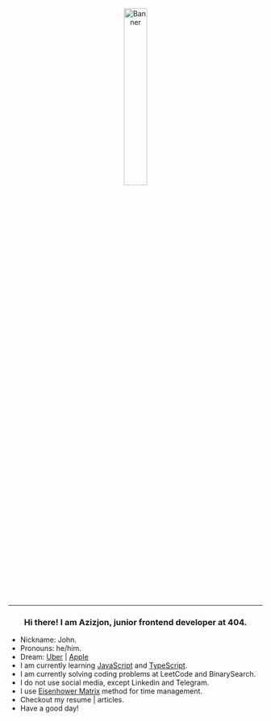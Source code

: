<a href="#">
  <div align="center">
    <img src="https://media.giphy.com/media/VGVE46uZRe7eLvxF93/giphy.gif?cid=ecf05e478rhzpocwrpt6yq0mh14jthzeys3s6z20vm1o8dve&rid=giphy.gif&ct=s" align="middle" alt="Banner"            width="30%" border="0" />
  </div>
</a>
<hr />

<div align="center">
  <h3>Hi there! I am Azizjon, junior frontend developer at 404.</h3>
  <ul align="left">
    <li>Nickname: John.</li>
    <li>Pronouns: he/him.</li>
    <li>Dream: <a href="https://en.wikipedia.org/wiki/Uber" target="_blank">Uber</a> | <a href="https://en.wikipedia.org/wiki/Apple_Inc." target="_blank"> Apple </a></li>
    <li>I am currently learning <a href="https://en.wikipedia.org/wiki/JavaScript" target="_blank">JavaScript</a> and <a href="https://en.wikipedia.org/wiki/TypeScript" target="_blank">TypeScript</a>.</li>
    <li>I am currently solving coding problems at LeetCode and BinarySearch.</li>
    <li>I do not use social media, except Linkedin and Telegram.</li>
    <li>I use <a href="https://www.eisenhower.me/" target"_blank">Eisenhower Matrix</a> method for time management.</li>
    <li>Checkout my resume | articles.</li>
    <li>Have a good day!</li>
  </ul>
</div>
